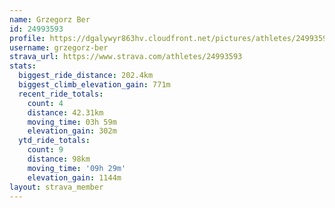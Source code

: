 ```yaml
---
name: Grzegorz Ber
id: 24993593
profile: https://dgalywyr863hv.cloudfront.net/pictures/athletes/24993593/7453165/11/large.jpg
username: grzegorz-ber
strava_url: https://www.strava.com/athletes/24993593
stats:
  biggest_ride_distance: 202.4km
  biggest_climb_elevation_gain: 771m
  recent_ride_totals:
    count: 4
    distance: 42.31km
    moving_time: 03h 59m
    elevation_gain: 302m
  ytd_ride_totals:
    count: 9
    distance: 98km
    moving_time: '09h 29m'
    elevation_gain: 1144m
layout: strava_member
--- 
```

